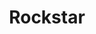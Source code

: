 ---
pid: ch638
title: Rockstar
location_transcription: All of us!
coordinates: "[-75.164027932695, 39.952650307773]"
zipcode: 
gen_neighborhood: 
neighborhood: 
outside_phl: 
age: '42'
age_range: 40-49
instagram: 
image_file_name: ch_638.jpg
proposal_transcription: sun and field
topic: Unknown
topic_summary: '0'
type: Other No Form
keywords_other: 
credit: Peter Charles
image_labels: 
twitter: 
facebook: 
permalink: "/monuments/ch638/"
layout: item-page
---